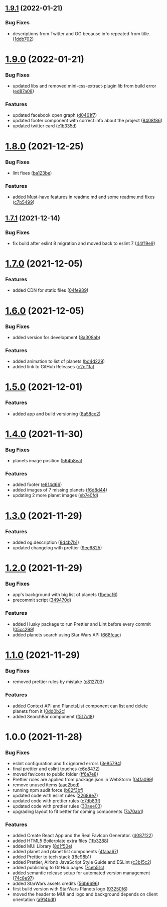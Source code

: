 ## [1.9.1](https://github.com/gabrielizalo/starwars-planets/compare/v1.9.0...v1.9.1) (2022-01-21)


### Bug Fixes

* descriptions from Twitter and OG because info repeated from title. ([1ddb702](https://github.com/gabrielizalo/starwars-planets/commit/1ddb70224eee1a461d9f95aebde0a64665f09741))

# [1.9.0](https://github.com/gabrielizalo/starwars-planets/compare/v1.8.0...v1.9.0) (2022-01-21)


### Bug Fixes

* updated libs and removed mini-css-extract-plugin lib from build error ([ed87a08](https://github.com/gabrielizalo/starwars-planets/commit/ed87a080308d44569c81fdba636098e535f6f5ab))


### Features

* updated facebook open graph ([d0461f7](https://github.com/gabrielizalo/starwars-planets/commit/d0461f7d787360b2dab258bcb676db217ba47691))
* updated footer component with correct info about the project ([8408f86](https://github.com/gabrielizalo/starwars-planets/commit/8408f8608e72f30fbc5d3d89e357ec19a1842c65))
* updated twitter card ([e1b335d](https://github.com/gabrielizalo/starwars-planets/commit/e1b335d48bae39821502fbf05d847617cab8fc48))

# [1.8.0](https://github.com/gabrielizalo/starwars-planets/compare/v1.7.1...v1.8.0) (2021-12-25)


### Bug Fixes

* lint fixes ([ba123be](https://github.com/gabrielizalo/starwars-planets/commit/ba123beead7188e956e1a24b8955151020331700))


### Features

* added Must-have features in readme.md and some readme.md fixes ([c7b5499](https://github.com/gabrielizalo/starwars-planets/commit/c7b549963e96e3c3502c120afa0b7402b51ede77))

## [1.7.1](https://github.com/gabrielizalo/starwars-planets/compare/v1.7.0...v1.7.1) (2021-12-14)


### Bug Fixes

* fix build after eslint 8 migration and moved back to eslint 7 ([44f19e9](https://github.com/gabrielizalo/starwars-planets/commit/44f19e9f8cbba5b0b752e8dae704c83003017182))

# [1.7.0](https://github.com/gabrielizalo/starwars-planets/compare/v1.6.0...v1.7.0) (2021-12-05)


### Features

* added CDN for static files ([04fe989](https://github.com/gabrielizalo/starwars-planets/commit/04fe989ff8f982e83c8e04cba3685fb5f51d5e29))

# [1.6.0](https://github.com/gabrielizalo/starwars-planets/compare/v1.5.0...v1.6.0) (2021-12-05)


### Bug Fixes

* added version for development ([8a308ab](https://github.com/gabrielizalo/starwars-planets/commit/8a308ab2bbbe8a0621320f2289fe92ed20c8ef15))


### Features

* added animation to list of planets ([bd4d229](https://github.com/gabrielizalo/starwars-planets/commit/bd4d229a002632c426323dc7b07f56adc5c1552a))
* added link to GitHub Releases ([c2cf1fa](https://github.com/gabrielizalo/starwars-planets/commit/c2cf1fa5b40ea45dc946b1206628b45a52834943))

# [1.5.0](https://github.com/gabrielizalo/starwars-planets/compare/v1.4.0...v1.5.0) (2021-12-01)


### Features

* added app and build versioning ([8a58cc2](https://github.com/gabrielizalo/starwars-planets/commit/8a58cc290bc5639166933b120750294c9042d7cd))

# [1.4.0](https://github.com/gabrielizalo/starwars-planets/compare/v1.3.0...v1.4.0) (2021-11-30)


### Bug Fixes

* planets image position ([564b8ea](https://github.com/gabrielizalo/starwars-planets/commit/564b8eaa724058bb828e1efaaf3b1255864643d5))


### Features

* added footer ([e814d66](https://github.com/gabrielizalo/starwars-planets/commit/e814d66e7683e0a927119de9110ff7a08a1f72b6))
* added images of 7 missing planets ([f6d8d44](https://github.com/gabrielizalo/starwars-planets/commit/f6d8d44143f41cf695b3f5b748b38711566ff052))
* updating 2 more planet images ([eb7e0fd](https://github.com/gabrielizalo/starwars-planets/commit/eb7e0fd3cf1823baf5de77272df7d6b606ebee62))

# [1.3.0](https://github.com/gabrielizalo/starwars-planets/compare/v1.2.0...v1.3.0) (2021-11-29)


### Features

* added og:description ([8d4b7b1](https://github.com/gabrielizalo/starwars-planets/commit/8d4b7b125c76106cca7a12cd1c6f510ee1dbb194))
* updated changelog with prettier ([9ee6825](https://github.com/gabrielizalo/starwars-planets/commit/9ee6825a1677c0d94c22fd49aab9829db135fe02))

# [1.2.0](https://github.com/gabrielizalo/starwars-planets/compare/v1.1.0...v1.2.0) (2021-11-29)

### Bug Fixes

- app's background with big list of planets ([1bebcf6](https://github.com/gabrielizalo/starwars-planets/commit/1bebcf6459b1f2346eee97ceeb2e6d130139b02c))
- precommit script ([349470d](https://github.com/gabrielizalo/starwars-planets/commit/349470d68fdaf4749d3355b1df44c7e1b0c37e3a))

### Features

- added Husky package to run Prettier and Lint before every commit ([05cc299](https://github.com/gabrielizalo/starwars-planets/commit/05cc299fbcfdb63294cdcd1fd204dc7dd37325dd))
- added planets search using Star Wars API ([668feac](https://github.com/gabrielizalo/starwars-planets/commit/668feac7604974ca1487e0c63a852cc2e3e0991e))

# [1.1.0](https://github.com/gabrielizalo/starwars-planets/compare/v1.0.0...v1.1.0) (2021-11-29)

### Bug Fixes

- removed prettier rules by mistake ([c812703](https://github.com/gabrielizalo/starwars-planets/commit/c81270327f60234a35c9bce8ceb5c25eea0737aa))

### Features

- added Context API and PlanetsList component can list and delete planets from it ([0dd0b2c](https://github.com/gabrielizalo/starwars-planets/commit/0dd0b2cb6e9791dd0beff329dce4d607b44e8b8b))
- added SearchBar componemt ([f517c18](https://github.com/gabrielizalo/starwars-planets/commit/f517c18f23f10d2da4655340e904ddc4efd975e4))

# 1.0.0 (2021-11-28)

### Bug Fixes

- eslint configuration and fix ignored errors ([3e85794](https://github.com/gabrielizalo/starwars-planets/commit/3e857949fb29c29d18a4f90adf4d2d65a55707f3))
- final prettier and eslint touches ([c6e8472](https://github.com/gabrielizalo/starwars-planets/commit/c6e8472b0475a9cda296ab54c86b89b8d14c0ae7))
- moved favicons to public folder ([ff6a7e8](https://github.com/gabrielizalo/starwars-planets/commit/ff6a7e8ee51adb1e7e280d212715c53ad92df200))
- Prettier rules are applied from package.json in WebStorm ([04fa099](https://github.com/gabrielizalo/starwars-planets/commit/04fa099c4002313aa3c469b63b0d2a646762f770))
- remove unused items ([aac2bed](https://github.com/gabrielizalo/starwars-planets/commit/aac2bedca9e809625206704dd9540a3e597ae701))
- running npm audit force ([b82f3bf](https://github.com/gabrielizalo/starwars-planets/commit/b82f3bfe6dd1075fc934cb2cfaa8c6d4ab0e205c))
- updated code with eslint rules ([22689e7](https://github.com/gabrielizalo/starwars-planets/commit/22689e774eb49265249725951acdd59107f8b9fa))
- updated code with prettier rules ([c7db83f](https://github.com/gabrielizalo/starwars-planets/commit/c7db83fcb1cf9b76099573b3c1cdccaad899da3c))
- updated code with prettier rules ([30aee03](https://github.com/gabrielizalo/starwars-planets/commit/30aee0392c2d10296cb2266018259edb962d2534))
- upgrading layout to fit better for coming components ([7a70ab1](https://github.com/gabrielizalo/starwars-planets/commit/7a70ab15069991baec4cbb87fccaef3677bf58b6))

### Features

- added Create React App and the Real FavIcon Generator. ([d087f22](https://github.com/gabrielizalo/starwars-planets/commit/d087f22dd6fba31c6b305994f82d5a4aaf4ea99f))
- added HTML5 Boilerplate extra files ([1fb3288](https://github.com/gabrielizalo/starwars-planets/commit/1fb3288dcafe991f25e0ab3a2c9dec07de50f9bc))
- added MUI Library ([8d1f50e](https://github.com/gabrielizalo/starwars-planets/commit/8d1f50e11258d02b6c6e7a937f7091dd54008eda))
- added planet and planet list components ([4faaa67](https://github.com/gabrielizalo/starwars-planets/commit/4faaa67637fa1515662845be1e6a8561a6f42784))
- added Prettier to tech stack ([f8e98b1](https://github.com/gabrielizalo/starwars-planets/commit/f8e98b1f21cd21acc20ace97b9cbd14e1aeb4744))
- added Prettier, Airbnb JavaScript Style Guide and ESLint ([c3b15c2](https://github.com/gabrielizalo/starwars-planets/commit/c3b15c270424cb2ea936f3439b190db012702ef7))
- added publishing to GitHub pages ([7ceb51c](https://github.com/gabrielizalo/starwars-planets/commit/7ceb51c40703d71ba15c90a83b07f55325437f9a))
- added semantic release setup for automated version management ([74c8e97](https://github.com/gabrielizalo/starwars-planets/commit/74c8e97e6f7375e16bb14f100c8ca57e51c7d494))
- added StarWars assets credits ([56b6696](https://github.com/gabrielizalo/starwars-planets/commit/56b669686eb0424b31ae3c9c0af5c0a3c5ed14f0))
- first build version with StarWars Planets logo ([93250f6](https://github.com/gabrielizalo/starwars-planets/commit/93250f62cbc14a4f73ff0d9d30b8143f32fd4b74))
- moved the header to MUI and logo and background depends on client orientation ([a914bdf](https://github.com/gabrielizalo/starwars-planets/commit/a914bdf4319d007a1b3b2e4ce2f4065256c140fc))
